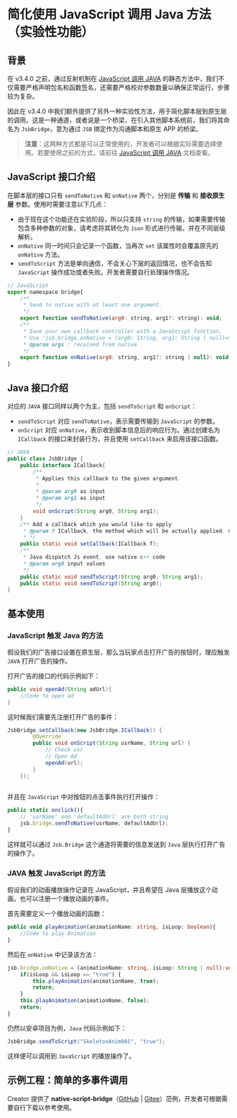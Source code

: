 # 简化使用 JavaScript 调用 Java 方法（实验性功能）

## 背景

在 v3.4.0 之前，通过反射机制在 [JavaScript 调用 JAVA](./java-reflection.md) 的静态方法中，我们不仅需要严格声明包名和函数签名，还需要严格校对参数数量以确保正常运行，步骤较为复杂。

因此在 v3.4.0 中我们额外提供了另外一种实验性方法，用于简化脚本层到原生层的调用。这是一种通道，或者说是一个桥梁，在引入其他脚本系统前，我们将其命名为 `JsbBridge`，意为通过 `JSB` 绑定作为沟通脚本和原生 APP 的桥梁。

> **注意**：这两种方式都是可以正常使用的，开发者可以根据实际需要选择使用。若要使用之前的方式，请前往 [JavaScript 调用 JAVA](./java-reflection.md) 文档查看。

## JavaScript 接口介绍

在脚本层的接口只有 `sendToNative` 和 `onNative` 两个，分别是 **传输** 和 **接收原生层** 参数。使用时需要注意以下几点：

- 由于现在这个功能还在实验阶段，所以只支持 `string` 的传输，如果需要传输包含多种参数的对象，请考虑将其转化为 `Json` 形式进行传输，并在不同层级解析。
- `onNative` 同一时间只会记录一个函数，当再次 `set` 该属性时会覆盖原先的 `onNative` 方法。
- `sendToScript` 方法是单向通信，不会关心下层的返回情况，也不会告知 `JavaScript` 操作成功或者失败。开发者需要自行处理操作情况。

```js
// JavaScript
export namespace bridge{
    /**
     * Send to native with at least one argument.
     */
    export function sendToNative(arg0: string, arg1?: string): void;
    /**
     * Save your own callback controller with a JavaScript function,
     * Use 'jsb.bridge.onNative = (arg0: String, arg1: String | null)=>{...}'
     * @param args : received from native
     */
    export function onNative(arg0: string, arg1?: string | null): void;
}
```

## Java 接口介绍

对应的 `JAVA` 接口同样以两个为主，包括 `sendToScript` 和 `onScript`：

- `sendToScript` 对应 `sendToNative`，表示需要传输到 `JavaScript` 的参数。
- `onScript` 对应 `onNative`，表示收到脚本信息后的响应行为。通过创建名为 `ICallback` 的接口来封装行为，并且使用 `setCallback` 来启用该接口函数。

```JAVA
// JAVA
public class JsbBridge {
    public interface ICallback{
        /**
         * Applies this callback to the given argument.
         *
         * @param arg0 as input
         * @param arg1 as input
         */
        void onScript(String arg0, String arg1);
    }
    /** Add a callback which you would like to apply
     * @param f ICallback, the method which will be actually applied. multiple calls will override
     * */
    public static void setCallback(ICallback f);
    /**
     * Java dispatch Js event, use native c++ code
     * @param arg0 input values
     */
    public static void sendToScript(String arg0, String arg1);
    public static void sendToScript(String arg0);
}
```

## 基本使用

### JavaScript 触发 Java 的方法

假设我们的广告接口设置在原生层，那么当玩家点击打开广告的按钮时，理应触发 `JAVA` 打开广告的操作。

打开广告的接口的代码示例如下：

```JAVA
public void openAd(String adUrl){
    //Code to open ad
}
```

这时候我们需要先注册打开广告的事件：

```JAVA
JsbBridge.setCallback(new JsbBridge.ICallback() {
        @Override
        public void onScript(String usrName, String url) {
            // Check usr
            // Open Ad
            openAd(url);
        }
    });
    
```

并且在 `JavaScript` 中对按钮的点击事件执行打开操作：

```ts
public static onclick(){
    // 'usrName' and 'defaultAdUrl' are both string
    jsb.bridge.sendToNative(usrName, defaultAdUrl);
} 
```

这样就可以通过 `Jsb.Bridge` 这个通道将需要的信息发送到 `Java` 层执行打开广告的操作了。

### JAVA 触发 JavaScript 的方法

假设我们的动画播放操作记录在 JavaScript，并且希望在 Java 层播放这个动画，也可以注册一个播放动画的事件。

首先需要定义一个播放动画的函数：

```ts
public void playAnimation(animationName: string, isLoop: boolean){
    //Code to play Animation
}
```

然后在 `onNative` 中记录该方法：

```ts
jsb.bridge.onNative = (animationName: string, isLoop: String | null):void=>{
    if(isLoop && isLoop == "true") {
        this.playAnimation(animationName, true);
        return;
    }
    this.playAnimation(animationName, false);
    return;
}
```

仍然以安卓项目为例，`Java` 代码示例如下：

```JAVA
JsbBridge.sendToScript("SkeletonAnim001", "true");
```

这样便可以调用到 `JavaScript` 的播放操作了。

## 示例工程：简单的多事件调用

Creator 提供了 **native-script-bridge**（[GitHub](https://github.com/cocos/cocos-example-projects/tree/v3.4/native-script-bridge) | [Gitee](https://gitee.com/mirrors_cocos-creator/example-3d/tree/v3.4/native-script-bridge)）范例，开发者可根据需要自行下载以参考使用。
